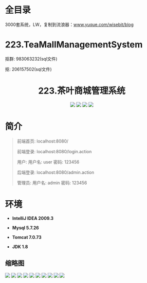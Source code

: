 # 全目录

3000套系统，LW，复制到流浪器：www.yuque.com/wisebit/blog

# 223.TeaMallManagementSystem


<p>抠群: 983063232(sql文件)</p>
<p>抠: 206157502(sql文件)</p>

<p><h1 align="center">223.茶叶商城管理系统</h1></p>


<p align="center">
	<img src="https://img.shields.io/badge/jdk-1.8-orange.svg"/>
    <img src="https://img.shields.io/badge/spring-5.x-lightgrey.svg"/>
    <img src="https://img.shields.io/badge/springmvc-3.x-blue.svg"/>
    <img src="https://img.shields.io/badge/mybatis-5.x-yellow.svg"/>
</p>

# 简介
>
> 
> 
> 前端首页: localhost:8080/
>
> 前端登录: localhost:8080/login.action
>
> 用户: 用户名: user 密码: 123456
>
> 后端登录: localhost:8080/admin.action
>
> 管理员: 用户名: admin 密码: 123456

# 环境

- <b>IntelliJ IDEA 2009.3</b>

- <b>Mysql 5.7.26</b>

- <b>Tomcat 7.0.73</b>

- <b>JDK 1.8</b>




## 缩略图

![](https://bitwise.oss-cn-heyuan.aliyuncs.com/2024/9/10/3cf9b2b0-ed87-4b55-9205-f026ae54d900.png)
![](https://bitwise.oss-cn-heyuan.aliyuncs.com/2024/9/10/350e6030-6518-4b97-89e5-4364a4070726.png)
![](https://bitwise.oss-cn-heyuan.aliyuncs.com/2024/9/10/4bad0022-4165-4a3b-ab7f-3a8d658e4d2b.png)
![](https://bitwise.oss-cn-heyuan.aliyuncs.com/2024/9/10/c32e7776-59ea-4c07-934c-20ca4170b6e7.png)
![](https://bitwise.oss-cn-heyuan.aliyuncs.com/2024/9/10/a4b13cc2-e537-4368-b5d2-8f3412d3cd3e.png)
![](https://bitwise.oss-cn-heyuan.aliyuncs.com/2024/9/10/21da515e-3d1a-4216-9660-0ac015fe2729.png)
![](https://bitwise.oss-cn-heyuan.aliyuncs.com/2024/9/10/7d5e69c2-7a05-4dad-bb50-e7cbf86c2236.png)
![](https://bitwise.oss-cn-heyuan.aliyuncs.com/2024/9/10/1b804845-3374-4e0c-832b-88f7fa277517.png)
![](https://bitwise.oss-cn-heyuan.aliyuncs.com/2024/9/10/4853d32c-d72f-47f4-8980-6aa73d775202.png)
![](https://bitwise.oss-cn-heyuan.aliyuncs.com/2024/9/10/aa05f685-cf8f-45d0-bbd1-388c444a580f.png)

